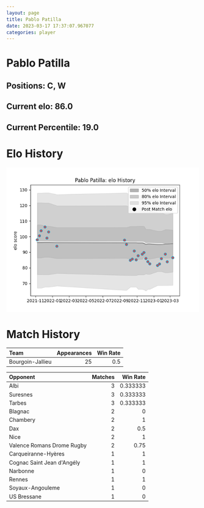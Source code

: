 ```yaml
---  
layout: page  
title: Pablo Patilla  
date: 2023-03-17 17:37:07.967077  
categories: player  
---
```

# Pablo Patilla

## Positions: C, W

## Current elo: 86.0

## Current Percentile: 19.0

# Elo History


![elo history](history_PabloPatilla.png)
# Match History


| Team             |   Appearances |   Win Rate |
|:-----------------|--------------:|-----------:|
| Bourgoin-Jallieu |            25 |        0.5 |

| Opponent                   |   Matches |   Win Rate |
|:---------------------------|----------:|-----------:|
| Albi                       |         3 |   0.333333 |
| Suresnes                   |         3 |   0.333333 |
| Tarbes                     |         3 |   0.333333 |
| Blagnac                    |         2 |   0        |
| Chambery                   |         2 |   1        |
| Dax                        |         2 |   0.5      |
| Nice                       |         2 |   1        |
| Valence Romans Drome Rugby |         2 |   0.75     |
| Carqueiranne-Hyères        |         1 |   1        |
| Cognac Saint Jean d'Angély |         1 |   1        |
| Narbonne                   |         1 |   0        |
| Rennes                     |         1 |   1        |
| Soyaux-Angouleme           |         1 |   0        |
| US Bressane                |         1 |   0        |